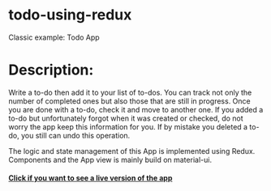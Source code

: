 # todo-using-redux
Classic example: Todo App

# Description:
Write a to-do then add it to your list of to-dos. You can track not only the number of completed ones but also those that are still in progress. Once you are done with a to-do, check it and move to another one. If you added a to-do but unfortunately forgot when it was created or checked, do not worry the app keep this information for you. If by mistake you deleted a to-do, you still can undo this operation.


The logic and state management of this App is implemented using Redux.
Components and the App view is mainly build on material-ui.


#### [Click if you want to see a live version of the app](https://todo-using-redux-6cp18yeq3.vercel.app/)
